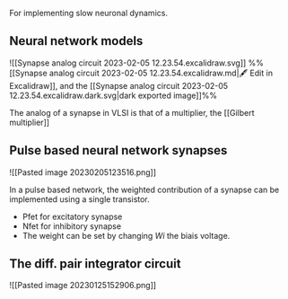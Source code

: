 For implementing slow neuronal dynamics.

## Neural network models

![[Synapse analog circuit 2023-02-05 12.23.54.excalidraw.svg]]
%%[[Synapse analog circuit 2023-02-05 12.23.54.excalidraw.md|🖋 Edit in Excalidraw]], and the [[Synapse analog circuit 2023-02-05 12.23.54.excalidraw.dark.svg|dark exported image]]%%

The analog of a synapse in VLSI is that of a multiplier, the [[Gilbert multiplier]]

## Pulse based neural network synapses
![[Pasted image 20230205123516.png]]

In a pulse based network, the weighted contribution of a synapse can be implemented using a single transistor.
- Pfet for excitatory synapse
- Nfet for inhibitory synapse
- The weight can be set by changing $Wi$ the biais voltage.


## The diff. pair integrator circuit

![[Pasted image 20230125152906.png]]